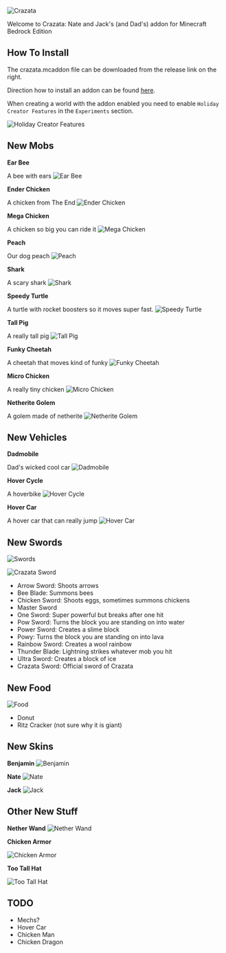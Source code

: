 ![Crazata](screenshots/title.png)

Welcome to Crazata: Nate and Jack's (and Dad's) addon for Minecraft Bedrock Edition

## How To Install
The crazata.mcaddon file can be downloaded from the release link on the right.

Direction how to install an addon can be found [here](https://learn.microsoft.com/en-us/minecraft/creator/documents/addonpackinstallation?tabs=Windows10).

When creating a world with the addon enabled you need to enable `Holiday Creator Features` in the `Experiments` section.

![Holiday Creator Features](screenshots/install.png)


## New Mobs

__Ear Bee__

A bee with ears
![Ear Bee](screenshots/ear_bee.png)

__Ender Chicken__

A chicken from The End
![Ender Chicken](screenshots/ender_chicken.png)

__Mega Chicken__

A chicken so big you can ride it
![Mega Chicken](screenshots/mega_chicken.png)

__Peach__

Our dog peach
![Peach](screenshots/peach.png)

__Shark__

A scary shark
![Shark](screenshots/shark.png)

__Speedy Turtle__

A turtle with rocket boosters so it moves super fast.
![Speedy Turtle](screenshots/speedy_turtle.png)

__Tall Pig__

A really tall pig
![Tall Pig](screenshots/tall_pig.png)

__Funky Cheetah__

A cheetah that moves kind of funky
![Funky Cheetah](screenshots/cheetah.png)

__Micro Chicken__

A really tiny chicken
![Micro Chicken](screenshots/micro_chicken.png)

__Netherite Golem__

A golem made of netherite
![Netherite Golem](screenshots/netherite_golem.png)

## New Vehicles

__Dadmobile__

Dad's wicked cool car
![Dadmobile](screenshots/dadmobile.gif)

__Hover Cycle__

A hoverbike
![Hover Cycle](screenshots/hover_cycle.gif)

__Hover Car__

A hover car that can really jump
![Hover Car](screenshots/hover_car.gif)


## New Swords
![Swords](screenshots/swords.png)

![Crazata Sword](screenshots/crazata_sword.png)

- Arrow Sword: Shoots arrows
- Bee Blade: Summons bees
- Chicken Sword: Shoots eggs, sometimes summons chickens
- Master Sword
- One Sword: Super powerful but breaks after one hit
- Pow Sword: Turns the block you are standing on into water
- Power Sword: Creates a slime block
- Powy: Turns the block you are standing on into lava
- Rainbow Sword: Creates a wool rainbow
- Thunder Blade: Lightning strikes whatever mob you hit
- Ultra Sword: Creates a block of ice
- Crazata Sword: Official sword of Crazata

## New Food
![Food](screenshots/food.png)
- Donut
- Ritz Cracker (not sure why it is giant)

## New Skins

__Benjamin__
![Benjamin](screenshots/benjaminskin.png)

__Nate__
![Nate](screenshots/nateskin.png)

__Jack__
![Jack](screenshots/jackskin.png)

## Other New Stuff

__Nether Wand__
![Nether Wand](screenshots/netherwand.png)

__Chicken Armor__

![Chicken Armor](screenshots/chickenarmor.png)

__Too Tall Hat__

![Too Tall Hat](screenshots/too_tall_hat.png)


## TODO
- Mechs?
- Hover Car
- Chicken Man
- Chicken Dragon
